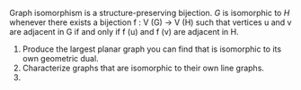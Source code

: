 Graph isomorphism is a structure-preserving bijection. $G$ is isomorphic to $H$ whenever there exists a bijection f : V (G) → V (H) such that vertices u and v are adjacent in G if and only if f (u) and f (v) are adjacent in H.
1. Produce the largest planar graph you can find that is isomorphic to its own geometric dual.
2. Characterize graphs that are isomorphic to their own line graphs.
3. 


